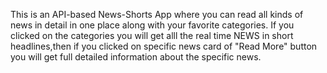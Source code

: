 This is an API-based News-Shorts App where you can read all kinds of news in detail in one place along with your favorite categories. If you clicked on the categories you will get alll the real time NEWS  in short headlines,then if you clicked on specific news card  of "Read More"  button you will get full  detailed information  about the specific news.
